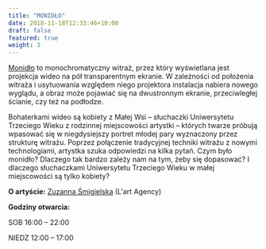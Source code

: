 ```yaml
---
title: "MONIDŁO"
date: 2018-11-18T12:33:46+10:00
draft: false
featured: true
weight: 3
---
```

[Monidło](https://zuzannasmigielska.pl/monidlo/) to monochromatyczny witraż, przez który wyświetlana jest projekcja wideo na pół transparentnym ekranie. W zależności od położenia witraża i usytuowania względem niego projektora instalacja nabiera nowego wyglądu, a obraz może pojawiać się na dwustronnym ekranie, przeciwległej ścianie, czy też na podłodze.

Bohaterkami wideo są kobiety z Małej Wsi – słuchaczki Uniwersytetu Trzeciego Wieku z rodzinnej miejscowości artystki – których twarze próbują wpasować się w niegdysiejszy portret młodej pary wyznaczony przez strukturę witrażu. Poprzez połączenie tradycyjnej techniki witrażu z nowymi technologiami, artystka szuka odpowiedzi na kilka pytań. Czym było monidło? Dlaczego tak bardzo zależy nam na tym, żeby się dopasować? I dlaczego słuchaczkami Uniwersytetu Trzeciego Wieku w małej miejscowości są tylko kobiety?


**O artyście:**
[Zuzanna Śmigielska](/artysci/zuzanna-smigielska) (L'art Agency)

**Godziny otwarcia:**

SOB 16:00 – 22:00

NIEDZ 12:00 – 17:00

